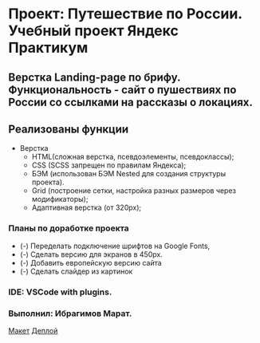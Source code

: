 # Проект: Путешествие по России. Учебный проект Яндекс Практикум
## Верстка Landing-page по брифу. Функциональность - сайт о пушествиях по России со ссылками на рассказы о локациях.
## Реализованы функции
* Верстка
  + HTML(сложная верстка, псевдоэлементы, псевдоклассы);
  + CSS (SCSS запрещен по правилам Яндекса);
  + БЭМ (использован БЭМ Nested для создания структуры проекта).
  + Grid (построение сетки, настройка разных размеров через модификаторы);
  + Адаптивная верстка (от 320px);
### Планы по доработке проекта
* (-) Переделать подключение шрифтов на Google Fonts,
* (-) Сделать версию для экранов в 450px.
* (-) Добавить европейскую версию сайта
* (-) Сделать слайдер из картинок
### IDE: VSCode with plugins.
### Выполнил: Ибрагимов Марат.
  [Макет](https://www.figma.com/file/5S2WSbEFL6awjVWJ0NWL8Q/Sprint-3_-Russia-_-desktop-mobile?node-id=28503%3A0)
  [Деплой](https://krasotun.github.io/russian-travel/)

